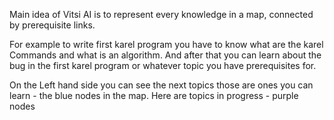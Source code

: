 Main idea of Vitsi AI is to represent every knowledge in a map, connected by prerequisite links. 

For example to write first karel program you have to know what are the karel Commands and what is an algorithm. And after that you can learn about the bug in the first karel program or whatever topic you have prerequisites for.

On the Left hand side you can see the next topics those are ones you can learn - the blue nodes in the map. Here are topics in progress - purple nodes


